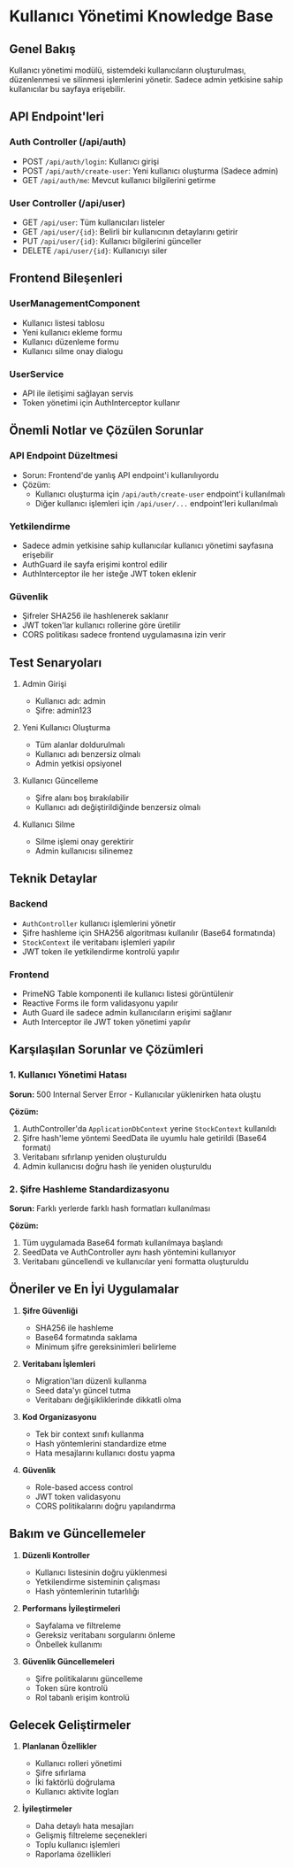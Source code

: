 # Kullanıcı Yönetimi Knowledge Base

## Genel Bakış
Kullanıcı yönetimi modülü, sistemdeki kullanıcıların oluşturulması, düzenlenmesi ve silinmesi işlemlerini yönetir. Sadece admin yetkisine sahip kullanıcılar bu sayfaya erişebilir.

## API Endpoint'leri

### Auth Controller (/api/auth)
- POST `/api/auth/login`: Kullanıcı girişi
- POST `/api/auth/create-user`: Yeni kullanıcı oluşturma (Sadece admin)
- GET `/api/auth/me`: Mevcut kullanıcı bilgilerini getirme

### User Controller (/api/user)
- GET `/api/user`: Tüm kullanıcıları listeler
- GET `/api/user/{id}`: Belirli bir kullanıcının detaylarını getirir
- PUT `/api/user/{id}`: Kullanıcı bilgilerini günceller
- DELETE `/api/user/{id}`: Kullanıcıyı siler

## Frontend Bileşenleri

### UserManagementComponent
- Kullanıcı listesi tablosu
- Yeni kullanıcı ekleme formu
- Kullanıcı düzenleme formu
- Kullanıcı silme onay dialogu

### UserService
- API ile iletişimi sağlayan servis
- Token yönetimi için AuthInterceptor kullanır

## Önemli Notlar ve Çözülen Sorunlar

### API Endpoint Düzeltmesi
- Sorun: Frontend'de yanlış API endpoint'i kullanılıyordu
- Çözüm: 
  - Kullanıcı oluşturma için `/api/auth/create-user` endpoint'i kullanılmalı
  - Diğer kullanıcı işlemleri için `/api/user/...` endpoint'leri kullanılmalı

### Yetkilendirme
- Sadece admin yetkisine sahip kullanıcılar kullanıcı yönetimi sayfasına erişebilir
- AuthGuard ile sayfa erişimi kontrol edilir
- AuthInterceptor ile her isteğe JWT token eklenir

### Güvenlik
- Şifreler SHA256 ile hashlenerek saklanır
- JWT token'lar kullanıcı rollerine göre üretilir
- CORS politikası sadece frontend uygulamasına izin verir

## Test Senaryoları

1. Admin Girişi
   - Kullanıcı adı: admin
   - Şifre: admin123

2. Yeni Kullanıcı Oluşturma
   - Tüm alanlar doldurulmalı
   - Kullanıcı adı benzersiz olmalı
   - Admin yetkisi opsiyonel

3. Kullanıcı Güncelleme
   - Şifre alanı boş bırakılabilir
   - Kullanıcı adı değiştirildiğinde benzersiz olmalı

4. Kullanıcı Silme
   - Silme işlemi onay gerektirir
   - Admin kullanıcısı silinemez

## Teknik Detaylar

### Backend
- `AuthController` kullanıcı işlemlerini yönetir
- Şifre hashleme için SHA256 algoritması kullanılır (Base64 formatında)
- `StockContext` ile veritabanı işlemleri yapılır
- JWT token ile yetkilendirme kontrolü yapılır

### Frontend
- PrimeNG Table komponenti ile kullanıcı listesi görüntülenir
- Reactive Forms ile form validasyonu yapılır
- Auth Guard ile sadece admin kullanıcıların erişimi sağlanır
- Auth Interceptor ile JWT token yönetimi yapılır

## Karşılaşılan Sorunlar ve Çözümleri

### 1. Kullanıcı Yönetimi Hatası
**Sorun:** 500 Internal Server Error - Kullanıcılar yüklenirken hata oluştu

**Çözüm:**
1. AuthController'da `ApplicationDbContext` yerine `StockContext` kullanıldı
2. Şifre hash'leme yöntemi SeedData ile uyumlu hale getirildi (Base64 formatı)
3. Veritabanı sıfırlanıp yeniden oluşturuldu
4. Admin kullanıcısı doğru hash ile yeniden oluşturuldu

### 2. Şifre Hashleme Standardizasyonu
**Sorun:** Farklı yerlerde farklı hash formatları kullanılması

**Çözüm:**
1. Tüm uygulamada Base64 formatı kullanılmaya başlandı
2. SeedData ve AuthController aynı hash yöntemini kullanıyor
3. Veritabanı güncellendi ve kullanıcılar yeni formatta oluşturuldu

## Öneriler ve En İyi Uygulamalar

1. **Şifre Güvenliği**
   - SHA256 ile hashleme
   - Base64 formatında saklama
   - Minimum şifre gereksinimleri belirleme

2. **Veritabanı İşlemleri**
   - Migration'ları düzenli kullanma
   - Seed data'yı güncel tutma
   - Veritabanı değişikliklerinde dikkatli olma

3. **Kod Organizasyonu**
   - Tek bir context sınıfı kullanma
   - Hash yöntemlerini standardize etme
   - Hata mesajlarını kullanıcı dostu yapma

4. **Güvenlik**
   - Role-based access control
   - JWT token validasyonu
   - CORS politikalarını doğru yapılandırma

## Bakım ve Güncellemeler

1. **Düzenli Kontroller**
   - Kullanıcı listesinin doğru yüklenmesi
   - Yetkilendirme sisteminin çalışması
   - Hash yöntemlerinin tutarlılığı

2. **Performans İyileştirmeleri**
   - Sayfalama ve filtreleme
   - Gereksiz veritabanı sorgularını önleme
   - Önbellek kullanımı

3. **Güvenlik Güncellemeleri**
   - Şifre politikalarını güncelleme
   - Token süre kontrolü
   - Rol tabanlı erişim kontrolü

## Gelecek Geliştirmeler

1. **Planlanan Özellikler**
   - Kullanıcı rolleri yönetimi
   - Şifre sıfırlama
   - İki faktörlü doğrulama
   - Kullanıcı aktivite logları

2. **İyileştirmeler**
   - Daha detaylı hata mesajları
   - Gelişmiş filtreleme seçenekleri
   - Toplu kullanıcı işlemleri
   - Raporlama özellikleri
